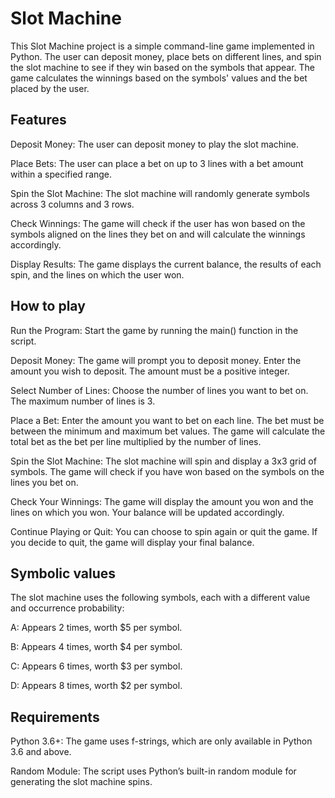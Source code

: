 
#  Slot Machine  

This Slot Machine project is a simple command-line game implemented in Python. The user can deposit money, place bets on different lines, and spin the slot machine to see if they win based on the symbols that appear. The game calculates the winnings based on the symbols' values and the bet placed by the user.


## Features

Deposit Money: The user can deposit money to play the slot machine.

Place Bets: The user can place a bet on up to 3 lines with a bet amount within a specified range.

Spin the Slot Machine: The slot machine will randomly generate symbols across 3 columns and 3 rows.

Check Winnings: The game will check if the user has won based on the symbols aligned on the lines they bet on and will calculate the winnings accordingly.

Display Results: The game displays the current balance, the results of each spin, and the lines on which the user won.



## How to play


Run the Program: Start the game by running the main() function in the script.

Deposit Money: The game will prompt you to deposit money. Enter the amount you wish to deposit. The amount must be a positive integer. 

Select Number of Lines: Choose the number of lines you want to bet on. The maximum number of lines is 3.

Place a Bet: Enter the amount you want to bet on each line. The bet must be between the minimum and maximum bet values. The game will calculate the total bet as the bet per line multiplied by the number of lines.

Spin the Slot Machine: The slot machine will spin and display a 3x3 grid of symbols. The game will check if you have won based on the symbols on the lines you bet on.

Check Your Winnings: The game will display the amount you won and the lines on which you won. Your balance will be updated accordingly.

Continue Playing or Quit: You can choose to spin again or quit the game. If you decide to quit, the game will display your final balance.


## Symbolic values

The slot machine uses the following symbols, each with a different value and occurrence probability:

A: Appears 2 times, worth $5 per symbol.

B: Appears 4 times, worth $4 per symbol.

C: Appears 6 times, worth $3 per symbol.

D: Appears 8 times, worth $2 per symbol.


## Requirements


Python 3.6+: The game uses f-strings, which are only available in Python 3.6 and above.

Random Module: The script uses Python’s built-in random module for generating the slot machine spins.

